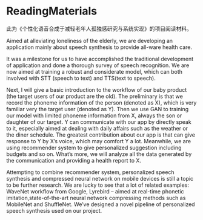 # ReadingMaterials
此为《个性化语音合成于减轻老年人孤独感研究与系统实现》的项目阅读材料。

Aimed at alleviating loneliness of the elderly, we are developing an application mainly about speech
synthesis to provide all-ware health care. 

It was a milestone for us to have accomplished the traditional development of application and done
a thorough survey of speech recognition. We are now aimed at training a robust and considerate
model, which can both involved with STT (speech to text) and TTS(text to speech).

Next, I will give a basic introduction to the workflow of our baby product (the target users of our
product are the old). The preliminary is that we record the phoneme information of the person
(denoted as X), which is very familiar very the target user (denoted as Y). Then we use GAN to
training our model with limited phoneme information from X, always the son or daughter of our
target. Y can communicate with our app by directly speak to it, especially aimed at dealing with
daily affairs such as the weather or the diner schedule. The greatest contribution about our app is
that can give response to Y by X’s voice, which may comfort Y a lot. Meanwhile, we are using
recommender system to give personalized suggestion including budgets and so on. What’s more,
we will analyze all the data generated by the communication and providing a health report to X.

Attempting to combine recommender system, personalized speech synthesis and compressed neural
network on mobile devices is still a topic to be further research. We are lucky to see that a lot of
related examples: WaveNet workflow from Google, Lyrebird – aimed at real-time phonetic imitation,state-of-the-art neural network compressing methods such as MobileNet and ShuffleNet. We’ve designed a novel pipeline of personalized speech synthesis used on our project.
